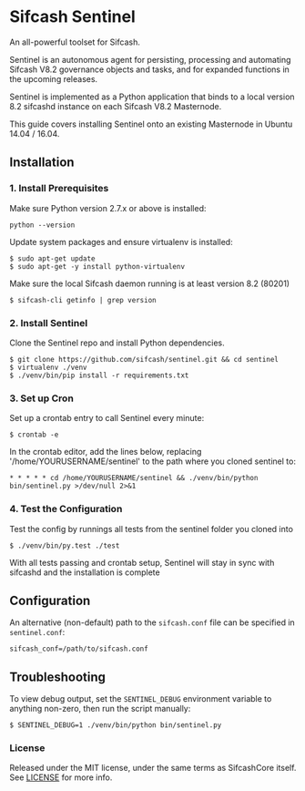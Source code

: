 # Sifcash Sentinel

An all-powerful toolset for Sifcash.

Sentinel is an autonomous agent for persisting, processing and automating Sifcash V8.2 governance objects and tasks, and for expanded functions in the upcoming releases.

Sentinel is implemented as a Python application that binds to a local version 8.2 sifcashd instance on each Sifcash V8.2 Masternode.

This guide covers installing Sentinel onto an existing Masternode in Ubuntu 14.04 / 16.04.

## Installation

### 1. Install Prerequisites

Make sure Python version 2.7.x or above is installed:

    python --version

Update system packages and ensure virtualenv is installed:

    $ sudo apt-get update
    $ sudo apt-get -y install python-virtualenv

Make sure the local Sifcash daemon running is at least version 8.2 (80201)

    $ sifcash-cli getinfo | grep version

### 2. Install Sentinel

Clone the Sentinel repo and install Python dependencies.

    $ git clone https://github.com/sifcash/sentinel.git && cd sentinel
    $ virtualenv ./venv
    $ ./venv/bin/pip install -r requirements.txt

### 3. Set up Cron

Set up a crontab entry to call Sentinel every minute:

    $ crontab -e

In the crontab editor, add the lines below, replacing '/home/YOURUSERNAME/sentinel' to the path where you cloned sentinel to:

    * * * * * cd /home/YOURUSERNAME/sentinel && ./venv/bin/python bin/sentinel.py >/dev/null 2>&1

### 4. Test the Configuration

Test the config by runnings all tests from the sentinel folder you cloned into

    $ ./venv/bin/py.test ./test

With all tests passing and crontab setup, Sentinel will stay in sync with sifcashd and the installation is complete

## Configuration

An alternative (non-default) path to the `sifcash.conf` file can be specified in `sentinel.conf`:

    sifcash_conf=/path/to/sifcash.conf

## Troubleshooting

To view debug output, set the `SENTINEL_DEBUG` environment variable to anything non-zero, then run the script manually:

    $ SENTINEL_DEBUG=1 ./venv/bin/python bin/sentinel.py

### License

Released under the MIT license, under the same terms as SifcashCore itself. See [LICENSE](LICENSE) for more info.
